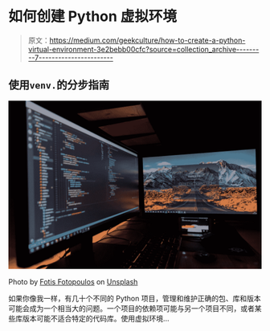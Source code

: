 # 如何创建 Python 虚拟环境

> 原文：<https://medium.com/geekculture/how-to-create-a-python-virtual-environment-3e2bebb00cfc?source=collection_archive---------7----------------------->

## 使用`venv.`的分步指南

![](img/5bf1bf5a4cee77c68151d5c430b17117.png)

Photo by [Fotis Fotopoulos](https://unsplash.com/@ffstop?utm_source=medium&utm_medium=referral) on [Unsplash](https://unsplash.com?utm_source=medium&utm_medium=referral)

如果你像我一样，有几十个不同的 Python 项目，管理和维护正确的包、库和版本可能会成为一个相当大的问题。一个项目的依赖项可能与另一个项目不同，或者某些库版本可能不适合特定的代码库。使用虚拟环境…